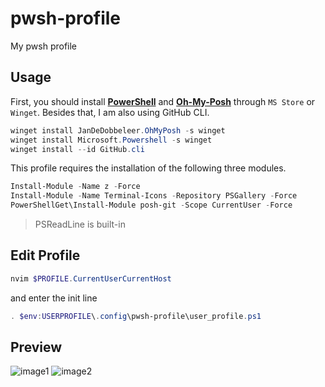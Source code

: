 # pwsh-profile
My pwsh profile

## Usage

First, you should install [**PowerShell**](https://www.microsoft.com/store/productId/9MZ1SNWT0N5D) and [**Oh-My-Posh**](https://apps.microsoft.com/store/detail/XP8K0HKJFRXGCK) through `MS Store` or `Winget`.
Besides that, I am also using GitHub CLI.

```powershell
winget install JanDeDobbeleer.OhMyPosh -s winget
winget install Microsoft.Powershell -s winget
winget install --id GitHub.cli
```

This profile requires the installation of the following three modules.

```powershell
Install-Module -Name z -Force
Install-Module -Name Terminal-Icons -Repository PSGallery -Force
PowerShellGet\Install-Module posh-git -Scope CurrentUser -Force
```
> PSReadLine is built-in

## Edit Profile
```powershell
nvim $PROFILE.CurrentUserCurrentHost
```

and enter the init line
```ps1
. $env:USERPROFILE\.config\pwsh-profile\user_profile.ps1
```

## Preview

![image1](https://daydreamer-riri.me/blog/my-pwsh-profile/preview1.png)
![image2](https://daydreamer-riri.me/blog/my-pwsh-profile/preview2.png)

